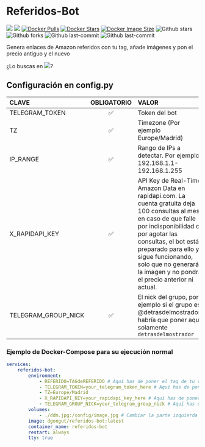 # Referidos-Bot
[![](https://badgen.net/badge/icon/github?icon=github&label)](https://github.com/dgongut/referidos-bot)
[![](https://badgen.net/badge/icon/docker?icon=docker&label)](https://hub.docker.com/r/dgongut/referidos-bot)
[![Docker Pulls](https://badgen.net/docker/pulls/dgongut/referidos-bot?icon=docker&label=pulls)](https://hub.docker.com/r/dgongut/referidos-bot/)
[![Docker Stars](https://badgen.net/docker/stars/dgongut/referidos-bot?icon=docker&label=stars)](https://hub.docker.com/r/dgongut/referidos-bot/)
[![Docker Image Size](https://badgen.net/docker/size/dgongut/referidos-bot?icon=docker&label=image%20size)](https://hub.docker.com/r/dgongut/referidos-bot/)
![Github stars](https://badgen.net/github/stars/dgongut/referidos-bot?icon=github&label=stars)
![Github forks](https://badgen.net/github/forks/dgongut/referidos-bot?icon=github&label=forks)
![Github last-commit](https://img.shields.io/github/last-commit/dgongut/referidos-bot)
![Github last-commit](https://badgen.net/github/license/dgongut/referidos-bot)

Genera enlaces de Amazon referidos con tu tag, añade imágenes y pon el precio antiguo y el nuevo

¿Lo buscas en [![](https://badgen.net/badge/icon/docker?icon=docker&label)](https://hub.docker.com/r/dgongut/referidos-bot)?

## Configuración en config.py

| CLAVE  | OBLIGATORIO | VALOR |
|:------------- |:---------------:| :-------------|
|TELEGRAM_TOKEN |✅| Token del bot |
|TZ |✅| Timezone (Por ejemplo Europe/Madrid) |
|IP_RANGE |✅| Rango de IPs a detectar. Por ejemplo 192.168.1.1-192.168.1.255 | 
|X_RAPIDAPI_KEY |✅| API Key de Real-Time Amazon Data en rapidapi.com. La cuenta gratuita deja 100 consultas al mes, en caso de que falle por indisponibilidad o por agotar las consultas, el bot está preparado para ello y sigue funcionando, solo que no generará la imagen y no pondrá el precio anterior ni actual. | 
|TELEGRAM_GROUP_NICK |✅| El nick del grupo, por ejemplo si el grupo es @detrasdelmostrador, habría que poner aquí solamente `detrasdelmostrador`|

### Ejemplo de Docker-Compose para su ejecución normal

```yaml
services:
    referidos-bot:
        environment:
            - REFERIDO=TAGdeREFERIDO # Aquí has de poner el tag de tu referido, por ejemplo: dgongut-21
            - TELEGRAM_TOKEN=your_telegram_token_here # Aquí has de poner el token de tu bot de Telegram
            - TZ=Europe/Madrid
            - X_RAPIDAPI_KEY=your_rapidapi_key_here # Aquí has de poner tu API Key de real-time-amazon-data en rapidapi.com
            - TELEGRAM_GROUP_NICK=your_telegram_group_nick # Aquí has de poner el nick del grupo de Telegram (se verá en el mensaje)
        volumes:
            - ./ddm.jpg:/config/image.jpg # Cambiar la parte izquierda con una imagen del grupo, ha de ser en formato cuadrado, cambiar solamente la parte izquierda, la derecha hay que dejarla como está /config/image.jpg
        image: dgongut/referidos-bot:latest
        container_name: referidos-bot
        restart: always
        tty: true
```
